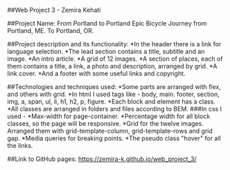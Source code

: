 ##Web Project 3 - Zemira Kehati

##Project Name: From Portland to Portland Epic Bicycle Journey from Portland, ME. To Portland, OR.

##Project description and its functionality: 
*In the header there is a link for language selection. 
*The lead section contains a title, subtitle and an image. 
*An intro article. 
*A grid of 12 images. 
*A section of places, each of them contains a title, a link, a photo and description, arranged by grid. 
*A link cover. 
*And a footer with some useful links and copyright.

##Technologies and techniques used: 
*Some parts are arranged with flex, and others with grid. 
*In html I used tags like - body, main. footer, section, img, a, span, ul, li, h1, h2, p, figure. 
*Each block and element has a class. 
*All classes are arranged in folders and files according to BEM. 
###In css I used - 
*Max-width for page-container. 
*Percentage width for all block classes, so the page will be responsive. 
*Grid for the twelve images. Arranged them with grid-template-column, grid-template-rows and grid gap. 
*Media queries for breaking points. 
*The pseudo class "hover" for all the links.

##Link to GitHub pages: https://zemira-k.github.io/web_project_3/